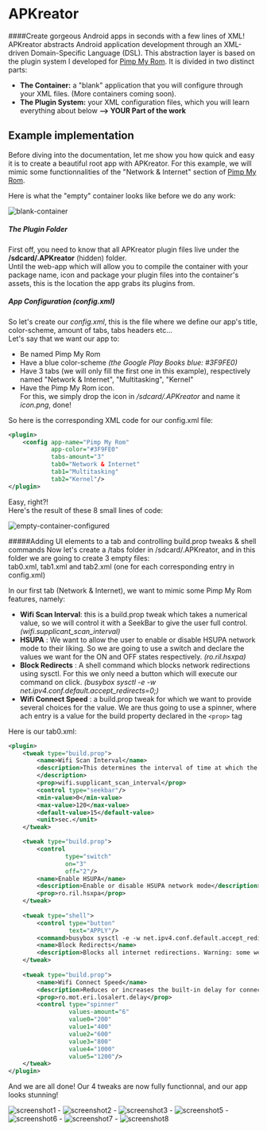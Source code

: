 APKreator
=========

####Create gorgeous Android apps in seconds with a few lines of XML!
APKreator abstracts Android application development through an XML-driven Domain-Specific Language (DSL).
This abstraction layer is based on the plugin system I developed for [Pimp My Rom](http://pimpmyrom.org).
It is divided in two distinct parts:

* **The Container:** a "blank" application that you will configure through your XML files. (More containers coming soon).
* **The Plugin System:** your XML configuration files, which you will learn everything about below **--> YOUR Part of the work**


## Example implementation
Before diving into the documentation, let me show you how quick and easy it is to create a beautiful root app with APKreator.
For this example, we will mimic some functionnalities of the "Network & Internet" section of [Pimp My Rom](https://play.google.com/store/apps/details?id=com.androguide.pimpmyrom).

Here is what the "empty" container looks like before we do any work:

![blank-container](http://imageshack.us/a/img835/8608/271v.png)


##### The Plugin Folder
First off, you need to know that all APKreator plugin files live under the **/sdcard/.APKreator** (hidden) folder.   
Until the web-app which will allow you to compile the container with your package name, icon and package your plugin files into the container's assets, this is the location the app grabs its plugins from.
  
  
##### App Configuration (config.xml)
So let's create our *config.xml*, this is the file where we define our app's title, color-scheme, amount of tabs, tabs headers etc...   
Let's say that we want our app to:  
* Be named Pimp My Rom
* Have a blue color-scheme *(the Google Play Books blue: #3F9FE0)*
* Have 3 tabs (we will only fill the first one in this example), respectively named "Network & Internet", "Multitasking", "Kernel"
* Have the Pimp My Rom icon.   
  For this, we simply drop the icon in */sdcard/.APKreator* and name it *icon.png*, done!   
   

So here is the corresponding XML code for our config.xml file:
```xml
<plugin>
    <config app-name="Pimp My Rom"
            app-color="#3F9FE0"
            tabs-amount="3"
            tab0="Network & Internet"
            tab1="Multitasking"
            tab2="Kernel"/>
</plugin>
```
Easy, right?!  
Here's the result of these 8 small lines of code:  
  
![empty-container-configured](http://img194.imageshack.us/img194/3169/rlwb.png)
  
  
  
  
  
#####Adding UI elements to a tab and controlling build.prop tweaks & shell commands
Now let's create a /tabs folder in /sdcard/.APKreator, and in this folder we are going to create 3 empty files:  
tab0.xml, tab1.xml and tab2.xml (one for each corresponding entry in config.xml)

In our first tab (Network & Internet), we want to mimic some Pimp My Rom features, namely:  
* **Wifi Scan Interval**: this is a build.prop tweak which takes a numerical value, so we will control it with a SeekBar to give the user full control. _(wifi.supplicant_scan_interval)_
* **HSUPA** : We want to allow the user to enable or disable HSUPA network mode to their liking. So we are going to use a switch and declare the values we want for the ON and OFF states respectively. _(ro.ril.hsxpa)_
* **Block Redirects** : A shell command which blocks network redirections using sysctl. For this we only need a button which will execute our command on click. _(busybox sysctl -e -w net.ipv4.conf.default.accept_redirects=0;)_
* **Wifi Connect Speed** : a build.prop tweak for which we want to provide several choices for the value. We are thus going to use a spinner, where ach entry is a value for the build property declared in the ```<prop>``` tag

Here is our tab0.xml:  
```xml
<plugin>
    <tweak type="build.prop">
        <name>Wifi Scan Interval</name>
        <description>This determines the interval of time at which the system automatically scans for available Wi-Fi networks. A high value will help with battery life.
        </description>
        <prop>wifi.supplicant_scan_interval</prop>
        <control type="seekbar"/>
        <min-value>0</min-value>
        <max-value>120</max-value>
        <default-value>15</default-value>
        <unit>sec.</unit>
    </tweak>

    <tweak type="build.prop">
        <control
                type="switch"
                on="3"
                off="2"/>
        <name>Enable HSUPA</name>
        <description>Enable or disable HSUPA network mode</description>
        <prop>ro.ril.hsxpa</prop>
    </tweak>
    
    <tweak type="shell">
        <control type="button"
                 text="APPLY"/>
        <command>busybox sysctl -e -w net.ipv4.conf.default.accept_redirects=0;</command>
        <name>Block Redirects</name>
        <description>Blocks all internet redirections. Warning: some websites might become unavailable.</description>
    </tweak>
    
    <tweak type="build.prop">
        <name>Wifi Connect Speed</name>
        <description>Reduces or increases the built-in delay for connecting to Wi-Fi</description>
        <prop>ro.mot.eri.losalert.delay</prop>
        <control type="spinner"
                 values-amount="6"
                 value0="200"
                 value1="400"
                 value2="600"
                 value3="800"
                 value4="1000"
                 value5="1200"/>
    </tweak>
</plugin>
```

And we are all done! Our 4 tweaks are now fully functionnal, and our app looks stunning!  
  
![screenshot1](http://imageshack.us/a/img708/4104/fa10.png) - ![screenshot2](http://img829.imageshack.us/img829/3426/l286.png) - ![screenshot3](http://img855.imageshack.us/img855/2917/wlgm.png) - ![screenshot5](http://img12.imageshack.us/img12/1165/2wby.png) - ![screenshot6](http://img542.imageshack.us/img542/7821/7fwi.png) - ![screenshot7](http://img203.imageshack.us/img203/3590/uqed.png) - ![screenshot8](http://img33.imageshack.us/img33/6660/1wmy.png)
